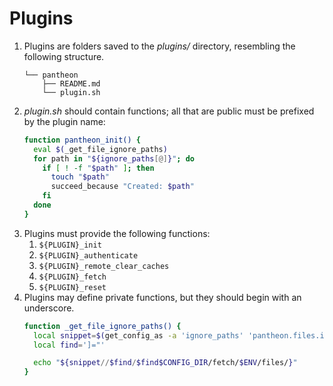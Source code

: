 # Plugins

1. Plugins are folders saved to the _plugins/_ directory, resembling the following structure.
    ```
    └── pantheon
        ├── README.md
        └── plugin.sh
    ```
2. _plugin.sh_ should contain functions; all that are public must be prefixed by the plugin name:
    ```bash
    function pantheon_init() {
      eval $(_get_file_ignore_paths)
      for path in "${ignore_paths[@]}"; do
        if [ ! -f "$path" ]; then
          touch "$path"
          succeed_because "Created: $path"
        fi
      done
    } 
    ```
3. Plugins must provide the following functions:
    1. `${PLUGIN}_init`
    1. `${PLUGIN}_authenticate`
    1. `${PLUGIN}_remote_clear_caches`
    1. `${PLUGIN}_fetch`
    1. `${PLUGIN}_reset`
4. Plugins may define private functions, but they should begin with an underscore.
    ```bash
    function _get_file_ignore_paths() {
      local snippet=$(get_config_as -a 'ignore_paths' 'pantheon.files.ignore')
      local find=']="'
    
      echo "${snippet//$find/$find$CONFIG_DIR/fetch/$ENV/files/}"
    }
    ```
